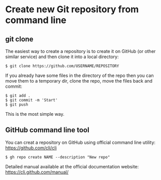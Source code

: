 
# Create new Git repository from command line

## git clone

The easiest way to create a repository is to create it on GitHub (or other similar service) and then clone it into a local directory:
    
    $ git clone https://github.com/USERNAME/REPOSITORY

If you already have some files in the directory of the repo then you can move them to a temporary dir, clone the repo, move the files back and commit:
    
    $ git add .
    $ git commit -m 'Start'
    $ git push

This is the most simple way.

## GitHub command line tool

You can creat a repository on GitHub using official command line utility:
https://github.com/cli/cli

    $ gh repo create NAME --description "New repo"

Detailed manual available at the official documentation website:
https://cli.github.com/manual/

